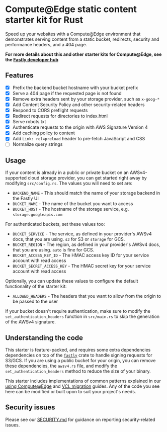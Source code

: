 # Compute@Edge static content starter kit for Rust

Speed up your websites with a Compute@Edge environment that demonstrates serving content from a static bucket, redirects, security and performance headers, and a 404 page.

**For more details about this and other starter kits for Compute@Edge, see the [Fastly developer hub](https://developer.fastly.com/solutions/starters)**

## Features

- [x] Prefix the backend bucket hostname with your bucket prefix
- [x] Serve a 404 page if the requested page is not found
- [x] Remove extra headers sent by your storage provider, such as `x-goog-*`
- [x] Add Content Security Policy and other security-related headers
- [x] Respond to CORS preflight requests
- [x] Redirect requests for directories to index.html
- [x] Serve robots.txt
- [x] Authenticate requests to the origin with AWS Signature Version 4
- [x] Add caching policy to content
- [x] Add `Link: rel=preload` header to pre-fetch JavaScript and CSS
- [ ] Normalize query strings

## Usage

If your content is already in a public or private bucket on an AWSv4-supported cloud storage provider, you can get started right away by modifying `src/config.rs`. The values you will need to set are:

 * `BACKEND_NAME` - This should match the name of your storage backend in the Fastly UI
 * `BUCKET_NAME` - The name of the bucket you want to access
 * `BUCKET_HOST` - The hostname of the storage service, e.g. `storage.googleapis.com`

For authenticated buckets, set these values too:

 * `BUCKET_SERVICE` - The service, as defined in your provider's AWSv4 docs, that you are using. `s3` for S3 or `storage` for GCS.
 * `BUCKET_REGION` - The region, as defined in your provider's AWSv4 docs, that you are using. `auto` is fine for GCS.
 * `BUCKET_ACCESS_KEY_ID` - The HMAC access key ID for your service account with read access
 * `BUCKET_SECRET_ACCESS_KEY` - The HMAC secret key for your service account with read access

Optionally, you can update these values to configure the default functionality of the starter kit:

 * `ALLOWED_HEADERS` - The headers that you want to allow from the origin to be passed to the user

If your bucket doesn't require authentication, make sure to modify the `set_authentication_headers` function in `src/main.rs` to skip the generation of the AWSv4 signature.

## Understanding the code

This starter is feature-packed, and requires some extra dependencies dependencies on top of the [`fastly`](https://docs.rs/fastly) crate to handle signing requests for S3/GCS. If you are using a public bucket for your origin, you can remove these dependencies, the `awsv4.rs` file, and modify the `set_authentication_headers` method to reduce the size of your binary.

This starter includes implementations of common patterns explained in our [using Compute@Edge](/learning/compute/using/) and [VCL migration](/learning/compute/migrate) guides. Any of the code you see here can be modified or built upon to suit your project's needs.

## Security issues

Please see our [SECURITY.md](SECURITY.md) for guidance on reporting security-related issues.